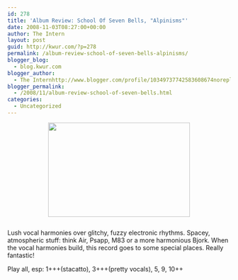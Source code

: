 ```yaml
---
id: 278
title: 'Album Review: School Of Seven Bells, "Alpinisms"'
date: 2008-11-03T08:27:00+00:00
author: The Intern
layout: post
guid: http://kwur.com/?p=278
permalink: /album-review-school-of-seven-bells-alpinisms/
blogger_blog:
  - blog.kwur.com
blogger_author:
  - The Internhttp://www.blogger.com/profile/10349737742583608674noreply@blogger.com
blogger_permalink:
  - /2008/11/album-review-school-of-seven-bells.html
categories:
  - Uncategorized
---
```

<div class="pf-content">
  <p>
    <a onblur="try {parent.deselectBloggerImageGracefully();} catch(e) {}" href="http://www.kwur.com/blog/uploaded_images/2222857248_b92191d48f-702272.jpg"><img style="margin: 0px auto 10px; display: block; text-align: center; cursor: pointer; width: 320px; height: 213px;" src="http://www.kwur.com/blog/uploaded_images/2222857248_b92191d48f-702250.jpg" alt="" border="0" /></a><br />Lush vocal harmonies over glitchy, fuzzy electronic rhythms. Spacey, atmospheric stuff: think Air, Psapp, M83 or a more harmonious Bjork. When the vocal harmonies build, this record goes to some special places. Really fantastic!
  </p>
  
  <p>
    Play all, esp: 1+++(stacatto), 3+++(pretty vocals), 5, 9, 10++
  </p>
</div>